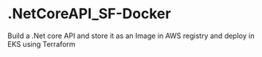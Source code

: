 # .NetCoreAPI_SF-Docker
Build a .Net core API and store it as an Image in AWS registry and deploy in EKS using Terraform
